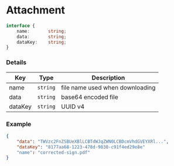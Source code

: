 # Attachment

```typescript
interface {
    name:       string;
    data:       string;
    dataKey:    string;
}
```

### Details

| Key     | Type      |  Description                                        |
| ------- | --------- |  -------------------------------------------------- |
| name    | `string`  |  file name used when downloading |
| data    | `string`  |  base64 encoded file |
| dataKey | `string`  |  UUID v4 |

### Example

```json
{
    "data": "TWVzc2FnZSBUeXBlLCBTdWJqZWN0LCBDcmVhdGVEYXRl...",
    "dataKey": "8177aa68-1223-478d-9830-c91f4ed29e8e"
    "name": "corrected-sign.pdf"
}
```
